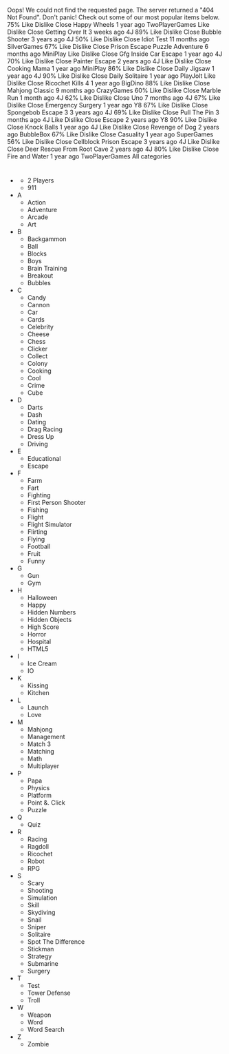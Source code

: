 Oops! We could not find the requested page. The server returned a "404 Not Found". Don't panic! Check out some of our most popular items below. 75% Like Dislike Close Happy Wheels 1 year ago TwoPlayerGames Like Dislike Close Getting Over It 3 weeks ago 4J 89% Like Dislike Close Bubble Shooter 3 years ago 4J 50% Like Dislike Close Idiot Test 11 months ago SilverGames 67% Like Dislike Close Prison Escape Puzzle Adventure 6 months ago MiniPlay Like Dislike Close Gfg Inside Car Escape 1 year ago 4J 70% Like Dislike Close Painter Escape 2 years ago 4J Like Dislike Close Cooking Mama 1 year ago MiniPlay 86% Like Dislike Close Daily Jigsaw 1 year ago 4J 90% Like Dislike Close Daily Solitaire 1 year ago PlayJolt Like Dislike Close Ricochet Kills 4 1 year ago BigDino 88% Like Dislike Close Mahjong Classic 9 months ago CrazyGames 60% Like Dislike Close Marble Run 1 month ago 4J 62% Like Dislike Close Uno 7 months ago 4J 67% Like Dislike Close Emergency Surgery 1 year ago Y8 67% Like Dislike Close Spongebob Escape 3 3 years ago 4J 69% Like Dislike Close Pull The Pin 3 months ago 4J Like Dislike Close Escape 2 years ago Y8 90% Like Dislike Close Knock Balls 1 year ago 4J Like Dislike Close Revenge of Dog 2 years ago BubbleBox 67% Like Dislike Close Casuality 1 year ago SuperGames 56% Like Dislike Close Cellblock Prison Escape 3 years ago 4J Like Dislike Close Deer Rescue From Root Cave 2 years ago 4J 80% Like Dislike Close Fire and Water 1 year ago TwoPlayerGames All categories

*   #
    *   2 Players
    *   911
*   A
    *   Action
    *   Adventure
    *   Arcade
    *   Art
*   B
    *   Backgammon
    *   Ball
    *   Blocks
    *   Boys
    *   Brain Training
    *   Breakout
    *   Bubbles
*   C
    *   Candy
    *   Cannon
    *   Car
    *   Cards
    *   Celebrity
    *   Cheese
    *   Chess
    *   Clicker
    *   Collect
    *   Colony
    *   Cooking
    *   Cool
    *   Crime
    *   Cube
*   D
    *   Darts
    *   Dash
    *   Dating
    *   Drag Racing
    *   Dress Up
    *   Driving
*   E
    *   Educational
    *   Escape
*   F
    *   Farm
    *   Fart
    *   Fighting
    *   First Person Shooter
    *   Fishing
    *   Flight
    *   Flight Simulator
    *   Flirting
    *   Flying
    *   Football
    *   Fruit
    *   Funny
*   G
    *   Gun
    *   Gym
*   H
    *   Halloween
    *   Happy
    *   Hidden Numbers
    *   Hidden Objects
    *   High Score
    *   Horror
    *   Hospital
    *   HTML5
*   I
    *   Ice Cream
    *   IO
*   K
    *   Kissing
    *   Kitchen
*   L
    *   Launch
    *   Love
*   M
    *   Mahjong
    *   Management
    *   Match 3
    *   Matching
    *   Math
    *   Multiplayer
*   P
    *   Papa
    *   Physics
    *   Platform
    *   Point &. Click
    *   Puzzle
*   Q
    *   Quiz
*   R
    *   Racing
    *   Ragdoll
    *   Ricochet
    *   Robot
    *   RPG
*   S
    *   Scary
    *   Shooting
    *   Simulation
    *   Skill
    *   Skydiving
    *   Snail
    *   Sniper
    *   Solitaire
    *   Spot The Difference
    *   Stickman
    *   Strategy
    *   Submarine
    *   Surgery
*   T
    *   Test
    *   Tower Defense
    *   Troll
*   W
    *   Weapon
    *   Word
    *   Word Search
*   Z
    *   Zombie